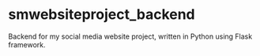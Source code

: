# smwebsiteproject_backend

Backend for my social media website project, written in Python using Flask framework.
